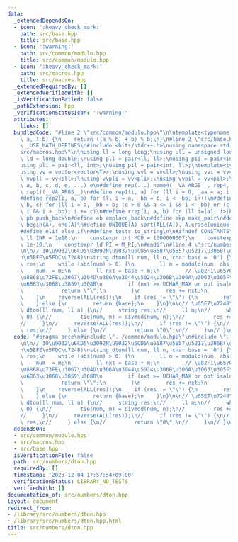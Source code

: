 ```yaml
---
data:
  _extendedDependsOn:
  - icon: ':heavy_check_mark:'
    path: src/base.hpp
    title: src/base.hpp
  - icon: ':warning:'
    path: src/common/modulo.hpp
    title: src/common/modulo.hpp
  - icon: ':heavy_check_mark:'
    path: src/macros.hpp
    title: src/macros.hpp
  _extendedRequiredBy: []
  _extendedVerifiedWith: []
  _isVerificationFailed: false
  _pathExtension: hpp
  _verificationStatusIcon: ':warning:'
  attributes:
    links: []
  bundledCode: "#line 2 \"src/common/modulo.hpp\"\n\ntemplate<typename T>\nT modulo(T\
    \ a, T b) {\n    return ((a % b) + b) % b;\n}\n#line 2 \"src/base.hpp\"\n#define\
    \ _USE_MATH_DEFINES\n#include <bits/stdc++.h>\nusing namespace std;\n#line 3 \"\
    src/macros.hpp\"\n\nusing ll = long long;\nusing ull = unsigned long long;\nusing\
    \ ld = long double;\nusing pll = pair<ll, ll>;\nusing pii = pair<int, int>;\n\
    using pli = pair<ll, int>;\nusing pil = pair<int, ll>;\ntemplate<typename T>\n\
    using vv = vector<vector<T>>;\nusing vvl = vv<ll>;\nusing vvi = vv<int>;\nusing\
    \ vvpll = vv<pll>;\nusing vvpli = vv<pli>;\nusing vvpil = vv<pil>;\n#define name4(i,\
    \ a, b, c, d, e, ...) e\n#define rep(...) name4(__VA_ARGS__, rep4, rep3, rep2,\
    \ rep1)(__VA_ARGS__)\n#define rep1(i, a) for (ll i = 0, _aa = a; i < _aa; i++)\n\
    #define rep2(i, a, b) for (ll i = a, _bb = b; i < _bb; i++)\n#define rep3(i, a,\
    \ b, c) for (ll i = a, _bb = b; (c > 0 && a <= i && i < _bb) or (c < 0 && a >=\
    \ i && i > _bb); i += c)\n#define rrep(i, a, b) for (ll i=(a); i>(b); i--)\n#define\
    \ pb push_back\n#define eb emplace_back\n#define mkp make_pair\n#define ALL(A)\
    \ begin(A), end(A)\n#define UNIQUE(A) sort(ALL(A)), A.erase(unique(ALL(A)), A.end())\n\
    #define elif else if\n#define tostr to_string\n\n#ifndef CONSTANTS\n    constexpr\
    \ ll INF = 1e18;\n    constexpr int MOD = 1000000007;\n    constexpr ld EPS =\
    \ 1e-10;\n    constexpr ld PI = M_PI;\n#endif\n#line 4 \"src/numbers/dton.hpp\"\
    \n\n// 10\u9032\u6CD5\u3092N\u9032\u6CD5\u6587\u5B57\u5217\u306B(\u8CA0\u6570\
    n\u5BFE\u5FDC\u7248)\nstring dton(ll num, ll n, char base = '0') {\n    string\
    \ res;\n    while (abs(num) > 0) {\n        ll m = modulo(num, abs(n));\n    \
    \    num -= m;\n        ll nxt = base + m;\n        // \u82F1\u6570\u5B57\u3067\
    \u8868\u73FE\u3067\u304D\u306A\u3044\u5024\u306B\u306A\u3063\u305F\u3089\u4E0D\
    \u6B63\u3068\u3059\u308B\n        if (nxt >= UCHAR_MAX or not isalnum(nxt)) {\n\
    \            return \"\";\n        }\n        res += nxt;\n        num /= n;\n\
    \    }\n    reverse(ALL(res));\n    if (res != \"\") {\n        return res;\n\
    \    } else {\n        return {base};\n    }\n}\n\n// \u65E7\u7248\n// string\
    \ dton(ll num, ll n) {\n//     string res;\n//     ll m;\n//     while (num >\
    \ 0) {\n//         tie(num, m) = divmod(num, n);\n//         res += tochar(m);\n\
    //     }\n//     reverse(ALL(res));\n//     if (res != \"\") {\n//         return\
    \ res;\n//     } else {\n//         return \"0\";\n//     }\n// }\n"
  code: "#pragma once\n#include \"../common/modulo.hpp\"\n#include \"../macros.hpp\"\
    \n\n// 10\u9032\u6CD5\u3092N\u9032\u6CD5\u6587\u5B57\u5217\u306B(\u8CA0\u6570\
    n\u5BFE\u5FDC\u7248)\nstring dton(ll num, ll n, char base = '0') {\n    string\
    \ res;\n    while (abs(num) > 0) {\n        ll m = modulo(num, abs(n));\n    \
    \    num -= m;\n        ll nxt = base + m;\n        // \u82F1\u6570\u5B57\u3067\
    \u8868\u73FE\u3067\u304D\u306A\u3044\u5024\u306B\u306A\u3063\u305F\u3089\u4E0D\
    \u6B63\u3068\u3059\u308B\n        if (nxt >= UCHAR_MAX or not isalnum(nxt)) {\n\
    \            return \"\";\n        }\n        res += nxt;\n        num /= n;\n\
    \    }\n    reverse(ALL(res));\n    if (res != \"\") {\n        return res;\n\
    \    } else {\n        return {base};\n    }\n}\n\n// \u65E7\u7248\n// string\
    \ dton(ll num, ll n) {\n//     string res;\n//     ll m;\n//     while (num >\
    \ 0) {\n//         tie(num, m) = divmod(num, n);\n//         res += tochar(m);\n\
    //     }\n//     reverse(ALL(res));\n//     if (res != \"\") {\n//         return\
    \ res;\n//     } else {\n//         return \"0\";\n//     }\n// }\n"
  dependsOn:
  - src/common/modulo.hpp
  - src/macros.hpp
  - src/base.hpp
  isVerificationFile: false
  path: src/numbers/dton.hpp
  requiredBy: []
  timestamp: '2023-12-04 17:57:54+09:00'
  verificationStatus: LIBRARY_NO_TESTS
  verifiedWith: []
documentation_of: src/numbers/dton.hpp
layout: document
redirect_from:
- /library/src/numbers/dton.hpp
- /library/src/numbers/dton.hpp.html
title: src/numbers/dton.hpp
---
```

